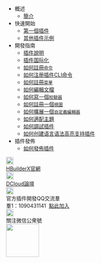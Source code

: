 * 概述
    * [簡介](/ExtensionTutorial/README.md)
* 快速開始
    * [第一個插件](/ExtensionTutorial/firstExtension.md)
    * [其他插件示例](/ExtensionTutorial/Others.md)
* 開發指南
    * [插件說明](/ExtensionTutorial/extension.md)
    * [插件国际化](ExtensionTutorial/localized.md)
    * [如何註冊`命令`](/ExtensionTutorial/commands.md)
    * [如何注册插件CLI命令](/ExtensionTutorial/cli.md)
    * [如何註冊`菜單`](/ExtensionTutorial/menus.md)
    * [如何編輯文檔](/ExtensionTutorial/texteditor.md)
    * [如何寫一個`校驗器`](/ExtensionTutorial/validations.md)
    * [如何註冊一個`視圖`](/ExtensionTutorial/views.md)
    * [如何擴展一個`自定義編輯器`](/ExtensionTutorial/customeditor.md)
    * [如何適配主題](/ExtensionTutorial/fitTheme.md)
    * [如何調試插件](/ExtensionTutorial/HowToDebug.md)
    * [如何创建语言语法高亮支持插件](/ExtensionTutorial/language_grammars.md)
* 插件發佈
    * [如何發佈插件](/ExtensionTutorial/HowToPublish.md)
<div class="contact-box">
  <a href="https://www.dcloud.io/hbuilderx.html" target="_blank" class="contact-item">
    <img src="/static/favicon/favicon.png" width="20" height="21">
    <div class="contact-smg">
      <div>HBuilderX官網</div>
    </div>
  </a>
  <a href="https://ask.dcloud.net.cn/explore/" target="_blank" class="contact-item">
    <img src="/static/icon/ask.png" width="20" height="21">
    <div class="contact-smg">
      <div>DCloud論壇</div>
    </div>
  </a>
  <div class="contact-item">
    <img src="/static/icon/qq.png" width="20" height="20" />
    <div class="contact-smg">
      <div>官方插件開發QQ交流羣</div>
      <div>羣1：1090431141 &nbsp;<a target="_blank" href="https://qm.qq.com/cgi-bin/qm/qr?k=RrAC77FPpgT213CVSRw-hXOUEzNLR53Q&jump_from=webapi">點此加入</a>
      </div>
    </div>
  </div>
  <div class="contact-item">
    <img src="/static/icon/weixin@2x.png" width="20" height="20" />
    <div class="contact-smg">
      <div>關注微信公衆號</div>
      <img src="/static/icon/weixin.jpeg" width="90" height="90" />
    </div>
  </div>
</div>